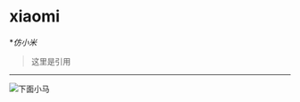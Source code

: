 # xiaomi
**仿小米*
>这里是引用
---
![下面小马](http://www.sucaitianxia.net/sheji/pic/200902/20090208015345473.jpg"小马")
